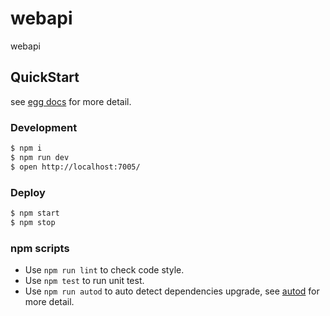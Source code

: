 # webapi

webapi

## QuickStart

<!-- add docs here for user -->

see [egg docs][egg] for more detail.

### Development

```bash
$ npm i
$ npm run dev
$ open http://localhost:7005/
```

### Deploy

```bash
$ npm start
$ npm stop
```

### npm scripts

- Use `npm run lint` to check code style.
- Use `npm test` to run unit test.
- Use `npm run autod` to auto detect dependencies upgrade, see [autod](https://www.npmjs.com/package/autod) for more detail.


[egg]: https://eggjs.org
